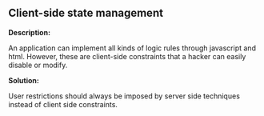 
Client-side state management
-------


**Description:**

An application can implement all kinds of logic rules through javascript and html. 
However, these are client-side constraints that a hacker can easily disable or modify.


**Solution:**

User restrictions should always be imposed by server side techniques instead of client side constraints.	